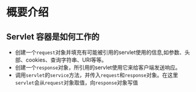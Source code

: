 # 概要介绍

## Servlet 容器是如何工作的

- 创建一个`request`对象并填充有可能被引用的servlet使用的信息,如参数、头部、cookies、查询字符串、URI等等。
- 创建一个`response`对象，所引用的servlet使用它来给客户端发送响应。
- 调用`servlet`的`service`方法，并传入`request`和`response`对象。在这里`servlet`会从`request`对象取值，向`response`对象写值
